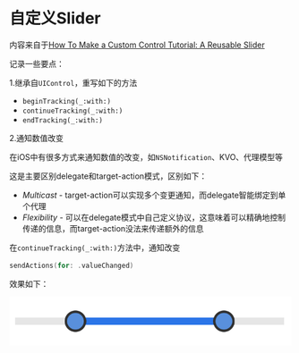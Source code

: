 # 自定义Slider

内容来自于[How To Make a Custom Control Tutorial: A Reusable Slider](https://www.raywenderlich.com/7595-how-to-make-a-custom-control-tutorial-a-reusable-slider)

记录一些要点：

1.继承自`UIControl`，重写如下的方法

+ `beginTracking(_:with:)`
+ `continueTracking(_:with:)`
+ `endTracking(_:with:)`

2.通知数值改变

在iOS中有很多方式来通知数值的改变，如`NSNotification`、KVO、代理模型等

这是主要区别delegate和target-action模式，区别如下：

+ *Multicast* - target-action可以实现多个变更通知，而delegate智能绑定到单个代理
+ *Flexibility* - 可以在delegate模式中自己定义协议，这意味着可以精确地控制传递的信息，而target-action没法来传递额外的信息

在`continueTracking(_:with:)`方法中，通知改变

```swift
sendActions(for: .valueChanged)
```



效果如下：

![009](https://github.com/winfredzen/iOS-Basic/blob/master/UI/images/009.png)





